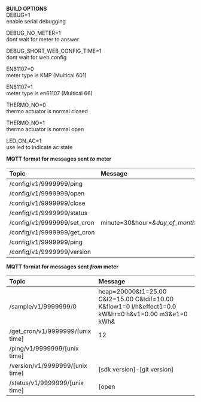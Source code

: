 **BUILD OPTIONS**  
DEBUG=1  
enable serial debugging  
  
DEBUG_NO_METER=1  
dont wait for meter to answer  
  
DEBUG_SHORT_WEB_CONFIG_TIME=1  
dont wait for web config  
  
EN61107=0  
meter type is KMP (Multical 601)  
  
EN61107=1  
meter type is en61107 (Multical 66)  
  
THERMO_NO=0  
thermo actuator is normal closed  
  
THERMO_NO=1  
thermo actuator is normal open  
  
LED_ON_AC=1  
use led to indicate ac state  
  
**MQTT format for messages sent _to_ meter**  

| Topic                       | Message                                                            |
| :-------------------------- | :----------------------------------------------------------------- |
| /config/v1/9999999/ping     |                                                                    |
| /config/v1/9999999/open     |                                                                    |
| /config/v1/9999999/close    |                                                                    |
| /config/v1/9999999/status   |                                                                    |
| /config/v1/9999999/set_cron | minute=30&hour=*&day_of_month=*&month=*&day_of_week=*&command=open |
| /config/v1/9999999/get_cron |                                                                    |
| /config/v1/9999999/ping     |                                                                    |
| /config/v1/9999999/version  |                                                                    |
  
**MQTT format for messages sent _from_ meter**  

| Topic                            | Message                                                                                              |
| :------------------------------- | :--------------------------------------------------------------------------------------------------- |
| /sample/v1/9999999/0             | heap=20000&t1=25.00 C&t2=15.00 C&tdif=10.00 K&flow1=0 l/h&effect1=0.0 kW&hr=0 h&v1=0.00 m3&e1=0 kWh& |
| /get_cron/v1/9999999/[unix time] | 12                                                                                                   |
| /ping/v1/9999999/[unix time]     |                                                                                                      |
| /version/v1/9999999/[unix time]  | [sdk version]-[git version]                                                                          |
| /status/v1/9999999/[unix time]   | [open|close]                                                                          |



